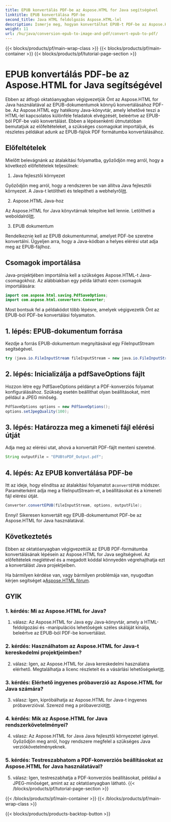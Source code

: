 ```yaml
---
title: EPUB konvertálás PDF-be az Aspose.HTML for Java segítségével
linktitle: EPUB konvertálása PDF-be
second_title: Java HTML feldolgozás Aspose.HTML-lel
description: Ismerje meg, hogyan konvertálhat EPUB-t PDF-be az Aspose.HTML for Java segítségével. Ez a lépésenkénti útmutató az előfeltételeket, a csomagimportálást és a kódpéldákat tartalmazza. Kezdje el az EPUB–PDF konvertálást.
weight: 11
url: /hu/java/conversion-epub-to-image-and-pdf/convert-epub-to-pdf/
---
```


{{< blocks/products/pf/main-wrap-class >}}
{{< blocks/products/pf/main-container >}}
{{< blocks/products/pf/tutorial-page-section >}}

# EPUB konvertálás PDF-be az Aspose.HTML for Java segítségével

Ebben az átfogó oktatóanyagban végigvezetjük Önt az Aspose.HTML for Java használatával az EPUB-dokumentumok könnyű konvertálásához PDF-be. Az Aspose.HTML egy hatékony Java-könyvtár, amely lehetővé teszi a HTML-lel kapcsolatos különféle feladatok elvégzését, beleértve az EPUB-ból PDF-be való konvertálást. Ebben a lépésenkénti útmutatóban bemutatjuk az előfeltételeket, a szükséges csomagokat importáljuk, és részletes példákat adunk az EPUB-fájlok PDF formátumba konvertálásához.

## Előfeltételek

Mielőtt belevágnánk az átalakítási folyamatba, győződjön meg arról, hogy a következő előfeltételek teljesülnek:

1. Java fejlesztői környezet

 Győződjön meg arról, hogy a rendszeren be van állítva Java fejlesztői környezet. A Java-t letöltheti és telepítheti a webhelyről[itt](https://www.oracle.com/java/).

2. Aspose.HTML Java-hoz

 Az Aspose.HTML for Java könyvtárnak telepítve kell lennie. Letöltheti a weboldalról[itt](https://releases.aspose.com/html/java/).

3. EPUB dokumentum

Rendelkeznie kell az EPUB dokumentummal, amelyet PDF-be szeretne konvertálni. Ügyeljen arra, hogy a Java-kódban a helyes elérési utat adja meg az EPUB-fájlhoz.

## Csomagok importálása

Java-projektjében importálnia kell a szükséges Aspose.HTML-t Java-csomagokhoz. Az alábbiakban egy példa látható ezen csomagok importálására:

```java
import com.aspose.html.saving.PdfSaveOptions;
import com.aspose.html.converters.Converter;
```

Most bontsuk fel a példakódot több lépésre, amelyek végigvezetik Önt az EPUB-ból PDF-be konvertálási folyamaton.

## 1. lépés: EPUB-dokumentum forrása

Kezdje a forrás EPUB-dokumentum megnyitásával egy FileInputStream segítségével.

```java
try (java.io.FileInputStream fileInputStream = new java.io.FileInputStream("input.epub")) {
```

## 2. lépés: Inicializálja a pdfSaveOptions fájlt

Hozzon létre egy PdfSaveOptions példányt a PDF-konverziós folyamat konfigurálásához. Szükség esetén beállíthat olyan beállításokat, mint például a JPEG minőség.

```java
PdfSaveOptions options = new PdfSaveOptions();
options.setJpegQuality(100);
```

## 3. lépés: Határozza meg a kimeneti fájl elérési útját

Adja meg az elérési utat, ahová a konvertált PDF-fájlt menteni szeretné.

```java
String outputFile = "EPUBtoPDF_Output.pdf";
```

## 4. lépés: Az EPUB konvertálása PDF-be

 Itt az ideje, hogy elindítsa az átalakítási folyamatot a`convertEPUB` módszer. Paraméterként adja meg a fileInputStream-et, a beállításokat és a kimeneti fájl elérési útját.

```java
Converter.convertEPUB(fileInputStream, options, outputFile);
```

Ennyi! Sikeresen konvertált egy EPUB-dokumentumot PDF-be az Aspose.HTML for Java használatával.

## Következtetés

Ebben az oktatóanyagban végigvezettük az EPUB PDF-formátumba konvertálásának lépésein az Aspose.HTML for Java segítségével. Az előfeltételek meglétével és a megadott kóddal könnyedén végrehajthatja ezt a konvertálást Java projektjeiben.

 Ha bármilyen kérdése van, vagy bármilyen problémája van, nyugodtan kérjen segítséget a[Aspose.HTML fórum](https://forum.aspose.com/).

## GYIK

### 1. kérdés: Mi az Aspose.HTML for Java?

1. válasz: Az Aspose.HTML for Java egy Java-könyvtár, amely a HTML-feldolgozási és -manipulációs lehetőségek széles skáláját kínálja, beleértve az EPUB-ból PDF-be konvertálást.

### 2. kérdés: Használhatom az Aspose.HTML for Java-t kereskedelmi projektjeimben?

 2. válasz: Igen, az Aspose.HTML for Java kereskedelmi használatra elérhető. Megtalálhatja a licenc részleteit és a vásárlási lehetőségeket[itt](https://purchase.aspose.com/buy).

### 3. kérdés: Elérhető ingyenes próbaverzió az Aspose.HTML for Java számára?

 3. válasz: Igen, kipróbálhatja az Aspose.HTML for Java-t ingyenes próbaverzióval. Szerezd meg a próbaverziót[itt](https://releases.aspose.com/html/java).

### 4. kérdés: Mik az Aspose.HTML for Java rendszerkövetelményei?

4. válasz: Az Aspose.HTML for Java Java fejlesztői környezetet igényel. Győződjön meg arról, hogy rendszere megfelel a szükséges Java verziókövetelményeknek.

### 5. kérdés: Testreszabhatom a PDF-konverziós beállításokat az Aspose.HTML for Java használatával?

5. válasz: Igen, testreszabhatja a PDF-konverziós beállításokat, például a JPEG-minőséget, amint az az oktatóanyagban látható.
{{< /blocks/products/pf/tutorial-page-section >}}

{{< /blocks/products/pf/main-container >}}
{{< /blocks/products/pf/main-wrap-class >}}

{{< blocks/products/products-backtop-button >}}
